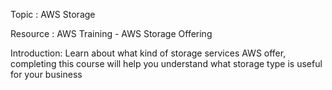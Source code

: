 Topic : AWS Storage

Resource : AWS Training - AWS Storage Offering

Introduction: Learn about what kind of storage services AWS offer, completing this course will help you understand what storage type is useful for your business



